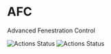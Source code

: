 # AFC
Advanced Fenestration Control

![Actions Status](https://github.com/LBNL-ETA/AFC/workflows/Pylint/badge.svg)
![Actions Status](https://github.com/LBNL-ETA/AFC/workflows/Python%20application/badge.svg)
